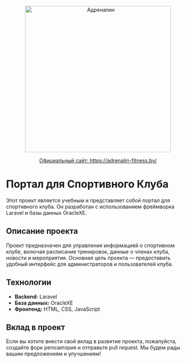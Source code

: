 <p align="center"><a href="https://laravel.com" target="_blank">
<img src="https://adrenalin-fitness.by/assets/template/img/shust/adrenalin_logo_vector.svg" width="400" alt="Адреналин"></a></p>

<p align="center">
<a href="https://adrenalin-fitness.by/">Официальный сайт: https://adrenalin-fitness.by/</a>
</p>

# Портал для Спортивного Клуба

Этот проект является учебным и представляет собой портал для спортивного клуба. Он разработан с использованием фреймворка Laravel и базы данных OracleXE.

## Описание проекта

Проект предназначен для управления информацией о спортивном клубе, включая расписание тренировок, данные о членах клуба, новости и мероприятия. Основная цель проекта — предоставить удобный интерфейс для администраторов и пользователей клуба.

## Технологии

- **Backend:** Laravel
- **База данных:** OracleXE
- **Фронтенд:** HTML, CSS, JavaScript

## Вклад в проект
Если вы хотите внести свой вклад в развитие проекта, пожалуйста, создайте форк репозитория и отправьте pull request. Мы будем рады вашим предложениям и улучшениям!

